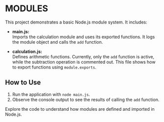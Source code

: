 # MODULES

This project demonstrates a basic Node.js module system. It includes:

- **main.js:**  
  Imports the calculation module and uses its exported functions. It logs the module object and calls the `add` function.

- **calculation.js:**  
  Defines arithmetic functions. Currently, only the `add` function is active, while the subtraction operation is commented out. This file shows how to export functions using `module.exports`.

## How to Use

1. Run the application with `node main.js`.
2. Observe the console output to see the results of calling the `add` function.

Explore the code to understand how modules are defined and imported in Node.js.
